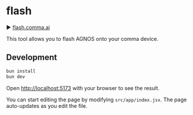 # flash

► [flash.comma.ai](https://flash.comma.ai)

This tool allows you to flash AGNOS onto your comma device.

## Development

```bash
bun install
bun dev
```

Open [http://localhost:5173](http://localhost:5173) with your browser to see the result.

You can start editing the page by modifying `src/app/index.jsx`. The page auto-updates as you edit the file.
